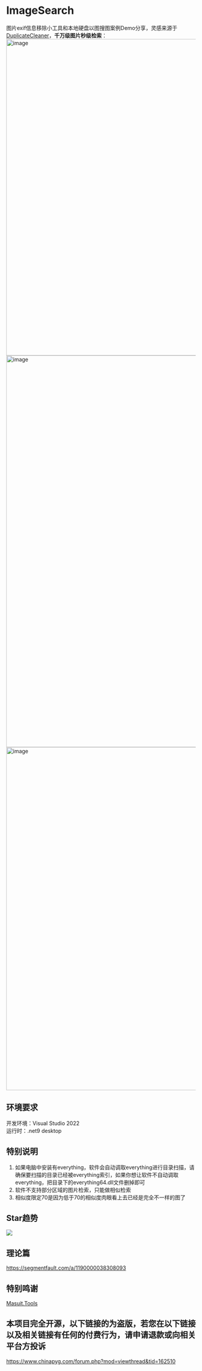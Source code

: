# ImageSearch
图片exif信息移除小工具和本地硬盘以图搜图案例Demo分享，灵感来源于[DuplicateCleaner](https://masuit.org/1776)，**千万级图片秒级检索**：   
<img width="1165" height="840" alt="image" src="https://github.com/user-attachments/assets/9f295f3b-3edf-4227-bbd8-a4b386b59251" />
<img width="1307" height="1040" alt="image" src="https://github.com/user-attachments/assets/68aefef0-b143-4385-a7f9-fb9dbcaf073d" />
<img width="1377" height="911" alt="image" src="https://github.com/user-attachments/assets/34a37f96-a665-43ef-a4c9-c4f3a63c8b0e" />


## 环境要求
开发环境：Visual Studio 2022  
运行时：.net9 desktop  
## 特别说明
1. 如果电脑中安装有everything，软件会自动调取everything进行目录扫描，请确保要扫描的目录已经被everything索引，如果你想让软件不自动调取everything，把目录下的everything64.dll文件删掉即可
2. 软件不支持部分区域的图片检索，只能做相似检索
3. 相似度限定70是因为低于70的相似度肉眼看上去已经是完全不一样的图了
## Star趋势

<img src="https://starchart.cc/ldqk/ImageSearch.svg">

## 理论篇
https://segmentfault.com/a/1190000038308093

## 特别鸣谢
[Masuit.Tools](https://github.com/ldqk/Masuit.Tools)

## 本项目完全开源，以下链接的为盗版，若您在以下链接以及相关链接有任何的付费行为，请申请退款或向相关平台方投诉
https://www.chinapyg.com/forum.php?mod=viewthread&tid=162510
